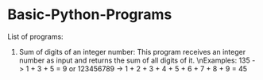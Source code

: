 # Basic-Python-Programs
List of programs:

1) Sum of digits of an integer number:
  This program receives an integer number as input and returns the sum of all digits of it.
  \nExamples: 135 -> 1 + 3 + 5 = 9  or 123456789 -> 1 + 2 + 3 + 4 + 5 + 6 + 7 + 8 + 9 = 45 
